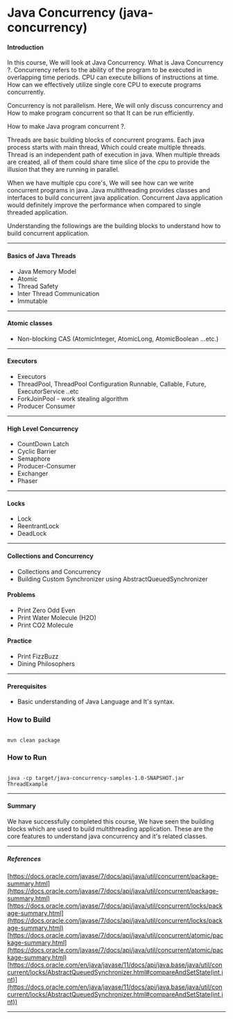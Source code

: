 # Java Concurrency (java-concurrency)

#### Introduction
In this course, We will look at Java Concurrency. What is Java Concurrency ?.
Concurrency refers to the ability of the program to be executed in overlapping time periods.
CPU can execute billions of instructions at time. How can we effectively utilize single core
CPU to execute programs concurrently.

Concurrency is not parallelism. Here, We will only discuss concurrency and How to make program
concurrent so that It can be run efficiently.

How to make Java program concurrent ?.

Threads are basic building blocks of concurrent programs. Each java process starts with main thread,
Which could create multiple threads. Thread is an independent path of execution in java. When multiple threads are created,
all of them could share time slice of the cpu to provide the illusion that they are running in parallel.

When we have multiple cpu core's, We will see how can we write concurrent programs in java. Java multithreading provides
classes and interfaces to build concurrent java application. Concurrent Java application would definitely improve the
performance when compared to single threaded application.

Understanding the followings are the building blocks to understand how to build concurrent application.

---

#### Basics of Java Threads
- Java Memory Model
- Atomic
- Thread Safety
- Inter Thread Communication
- Immutable

---
#### Atomic classes
- Non-blocking CAS (AtomicInteger, AtomicLong, AtomicBoolean ...etc.)
---

#### Executors
- Executors
- ThreadPool, ThreadPool Configuration
  Runnable, Callable, Future, ExecutorService ..etc
- ForkJoinPool - work stealing algorithm
- Producer Consumer

---
#### High Level Concurrency
- CountDown Latch
- Cyclic Barrier
- Semaphore
- Producer-Consumer
- Exchanger
- Phaser

---

#### Locks
- Lock
- ReentrantLock
- DeadLock

---

#### Collections and Concurrency
- Collections and Concurrency
- Building Custom Synchronizer using AbstractQueuedSynchronizer

#### Problems
- Print Zero Odd Even
- Print Water Molecule (H2O)
- Print CO2 Molecule

#### Practice
- Print FizzBuzz
- Dining Philosophers

---
#### Prerequisites
- Basic understanding of Java Language and It'_s_ syntax.

### How to Build
```

mvn clean package

```

### How to Run
```

java -cp target/java-concurrency-samples-1.0-SNAPSHOT.jar ThreadExample

```

---

#### Summary
We have successfully completed this course, We have seen the building blocks which are used to
build multithreading application. These are the core features to understand java concurrency
and it's related classes.

---

##### References
[https://docs.oracle.com/javase/7/docs/api/java/util/concurrent/package-summary.html](https://docs.oracle.com/javase/7/docs/api/java/util/concurrent/package-summary.html)
[https://docs.oracle.com/javase/7/docs/api/java/util/concurrent/locks/package-summary.html](https://docs.oracle.com/javase/7/docs/api/java/util/concurrent/locks/package-summary.html)
[https://docs.oracle.com/javase/7/docs/api/java/util/concurrent/atomic/package-summary.html](https://docs.oracle.com/javase/7/docs/api/java/util/concurrent/atomic/package-summary.html)
[https://docs.oracle.com/en/java/javase/11/docs/api/java.base/java/util/concurrent/locks/AbstractQueuedSynchronizer.html#compareAndSetState(int,int)](https://docs.oracle.com/en/java/javase/11/docs/api/java.base/java/util/concurrent/locks/AbstractQueuedSynchronizer.html#compareAndSetState(int,int))

---
